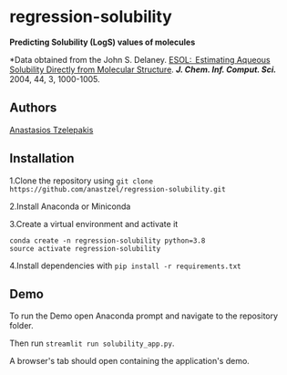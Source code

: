 # regression-solubility

**Predicting Solubility (LogS) values of molecules**

*Data obtained from the John S. Delaney. [ESOL:  Estimating Aqueous Solubility Directly from Molecular Structure](https://pubs.acs.org/doi/10.1021/ci034243x). ***J. Chem. Inf. Comput. Sci.*** 2004, 44, 3, 1000-1005.

## Authors

[Anastasios Tzelepakis](https://github.com/anastzel)

## Installation

1.Clone the repository using ```git clone https://github.com/anastzel/regression-solubility.git```

2.Install Anaconda or Miniconda 

3.Create a virtual environment and activate it

```
conda create -n regression-solubility python=3.8
source activate regression-solubility
```
4.Install dependencies with ```pip install -r requirements.txt```

## Demo

To run the Demo open Anaconda prompt and navigate to the repository folder.

Then run ```streamlit run solubility_app.py```.

A browser's tab should open containing the application's demo.






